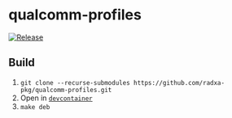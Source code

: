 # qualcomm-profiles

[![Release](https://github.com/radxa-pkg/qualcomm-profiles/actions/workflows/release.yaml/badge.svg)](https://github.com/radxa-pkg/qualcomm-profiles/actions/workflows/release.yaml)

## Build

1. `git clone --recurse-submodules https://github.com/radxa-pkg/qualcomm-profiles.git`
2. Open in [`devcontainer`](https://code.visualstudio.com/docs/devcontainers/containers)
3. `make deb`
